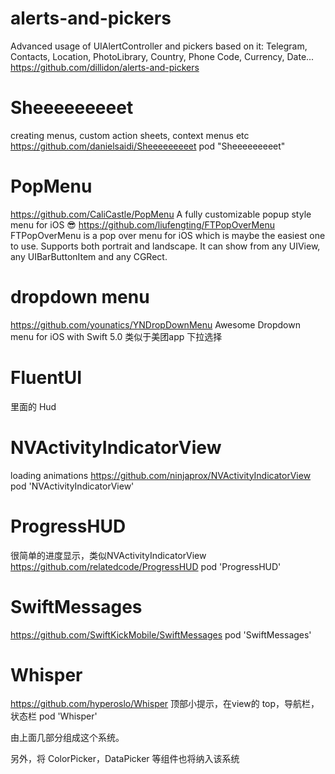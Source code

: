 #  alerts-and-pickers
Advanced usage of UIAlertController and pickers based on it: Telegram, Contacts, Location, PhotoLibrary, Country, Phone Code, Currency, Date...
https://github.com/dillidon/alerts-and-pickers


# Sheeeeeeeeet
creating menus, custom action sheets, context menus etc 
https://github.com/danielsaidi/Sheeeeeeeeet
pod "Sheeeeeeeeet"


# PopMenu

https://github.com/CaliCastle/PopMenu       A fully customizable popup style menu for iOS 😎
https://github.com/liufengting/FTPopOverMenu    FTPopOverMenu is a pop over menu for iOS which is maybe the easiest one to use. Supports both portrait and landscape. It can show from any UIView, any UIBarButtonItem and any CGRect.


# dropdown menu
https://github.com/younatics/YNDropDownMenu     Awesome Dropdown menu for iOS with Swift 5.0 类似于美团app 下拉选择


# FluentUI
里面的 Hud


# NVActivityIndicatorView
loading animations https://github.com/ninjaprox/NVActivityIndicatorView
pod 'NVActivityIndicatorView'


# ProgressHUD
很简单的进度显示，类似NVActivityIndicatorView
https://github.com/relatedcode/ProgressHUD
pod 'ProgressHUD'


# SwiftMessages
https://github.com/SwiftKickMobile/SwiftMessages
pod 'SwiftMessages'

# Whisper
https://github.com/hyperoslo/Whisper
顶部小提示，在view的 top，导航栏，状态栏
pod 'Whisper'




由上面几部分组成这个系统。


另外，将 ColorPicker，DataPicker 等组件也将纳入该系统
